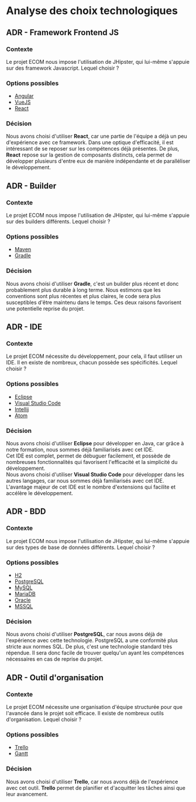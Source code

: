 # Analyse des choix technologiques

## ADR - Framework Frontend JS

### Contexte
Le projet ECOM nous impose l'utilisation de JHipster, qui lui-même s'appuie sur des framework Javascript. Lequel choisir ?

### Options possibles
* [Angular](https://angular.io)
* [VueJS](https://vuejs.org)
* [React](https://reactjs.org)

### Décision

Nous avons choisi d'utiliser **React**, car une partie de l'équipe a déjà un peu d'expérience avec ce framework. Dans une optique d'efficacité, il est intéressant de se reposer sur les compétences déjà présentes. De plus, **React** repose sur la gestion de composants distincts, cela permet de développer plusieurs d'entre eux de manière indépendante et de paralléliser le développement.


## ADR - Builder

### Contexte
Le projet ECOM nous impose l'utilisation de JHipster, qui lui-même s'appuie sur des builders différents. Lequel choisir ?

### Options possibles
* [Maven](https://maven.apache.org/)
* [Gradle](https://gradle.org/)

### Décision

Nous avons choisi d'utiliser **Gradle**, c'est un builder plus récent et donc probablement plus durable à long terme.
Nous estimons que les conventions sont plus récentes et plus claires, le code sera plus susceptibles d'être maintenu dans le temps.
Ces deux raisons favorisent une potentielle reprise du projet.


## ADR - IDE

### Contexte
Le projet ECOM nécessite du développement, pour cela, il faut utiliser un IDE. Il en existe de nombreux, chacun possède ses spécificités. Lequel choisir ?

### Options possibles
* [Eclipse](https://www.eclipse.org/)
* [Visual Studio Code](https://code.visualstudio.com/)
* [Intellij](https://www.jetbrains.com/fr-fr/idea/)
* [Atom](https://github.com/atom)

### Décision

Nous avons choisi d'utiliser **Eclipse** pour développer en Java, car grâce à notre formation, nous sommes déjà familiarisés avec cet IDE.  
Cet IDE est complet, permet de débuguer facilement, et possède de nombreuses fonctionnalités qui favorisent l'efficacité et la simplicité du développement.  
Nous avons choisi d'utiliser **Visual Studio Code** pour développer dans les autres langages, car nous sommes déjà familiarisés avec cet IDE.
L'avantage majeur de cet IDE est le nombre d'extensions qui facilite et accélère le développement.


## ADR - BDD

### Contexte
Le projet ECOM nous impose l'utilisation de JHipster, qui lui-même s'appuie sur des types de base de données différents. Lequel choisir ?

### Options possibles
* [H2](https://www.h2database.com/html/main.html)
* [PostgreSQL](https://www.postgresql.org/)
* [MySQL](https://www.mysql.com/)
* [MariaDB](https://mariadb.org/)
* [Oracle](https://www.oracle.com/)
* [MSSQL](https://www.npmjs.com/package/mssql)

### Décision

Nous avons choisi d'utiliser **PostgreSQL**, car nous avons déjà de l'expérience avec cette technologie. PostgreSQL a une conformité plus stricte aux normes SQL.
De plus, c'est une technologie standard très répendue. Il sera donc facile de trouver quelqu'un ayant les compétences nécessaires en cas de reprise du projet.


## ADR - Outil d'organisation 

### Contexte
Le projet ECOM nécessite une organisation d'équipe structurée pour que l'avancée dans le projet soit efficace. Il existe de nombreux outils d'organisation. Lequel choisir ?

### Options possibles
* [Trello](https://trello.com/)
* [Gantt](https://www.gantt.com/)

### Décision

Nous avons choisi d'utiliser **Trello**, car nous avons déjà de l'expérience avec cet outil. **Trello** permet de planifier et d'acquitter les tâches ainsi que leur avancement.
